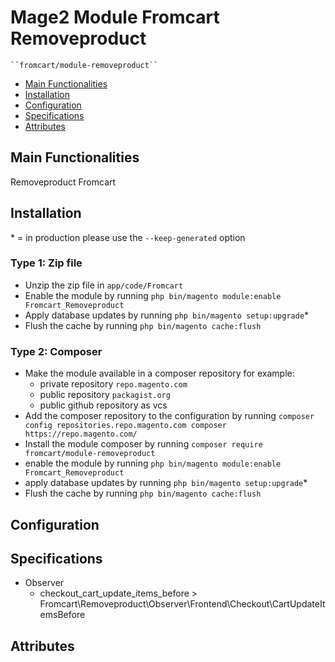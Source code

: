 # Mage2 Module Fromcart Removeproduct

    ``fromcart/module-removeproduct``

 - [Main Functionalities](#markdown-header-main-functionalities)
 - [Installation](#markdown-header-installation)
 - [Configuration](#markdown-header-configuration)
 - [Specifications](#markdown-header-specifications)
 - [Attributes](#markdown-header-attributes)


## Main Functionalities
Removeproduct  Fromcart

## Installation
\* = in production please use the `--keep-generated` option

### Type 1: Zip file

 - Unzip the zip file in `app/code/Fromcart`
 - Enable the module by running `php bin/magento module:enable Fromcart_Removeproduct`
 - Apply database updates by running `php bin/magento setup:upgrade`\*
 - Flush the cache by running `php bin/magento cache:flush`

### Type 2: Composer

 - Make the module available in a composer repository for example:
    - private repository `repo.magento.com`
    - public repository `packagist.org`
    - public github repository as vcs
 - Add the composer repository to the configuration by running `composer config repositories.repo.magento.com composer https://repo.magento.com/`
 - Install the module composer by running `composer require fromcart/module-removeproduct`
 - enable the module by running `php bin/magento module:enable Fromcart_Removeproduct`
 - apply database updates by running `php bin/magento setup:upgrade`\*
 - Flush the cache by running `php bin/magento cache:flush`


## Configuration




## Specifications

 - Observer
	- checkout_cart_update_items_before > Fromcart\Removeproduct\Observer\Frontend\Checkout\CartUpdateItemsBefore


## Attributes



